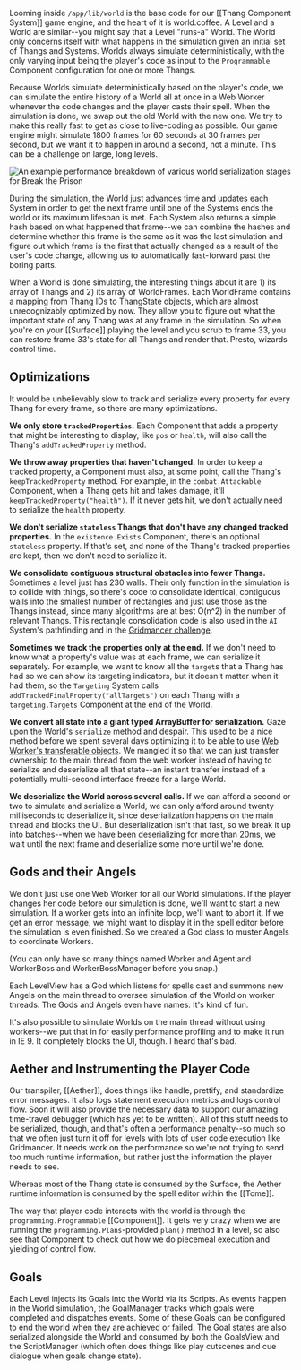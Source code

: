 Looming inside `/app/lib/world` is the base code for our [[Thang Component System]] game engine, and the heart of it is world.coffee. A Level and a World are similar--you might say that a Level "runs-a" World. The World only concerns itself with what happens in the simulation given an initial set of Thangs and Systems. Worlds always simulate deterministically, with the only varying input being the player's code as input to the `Programmable` Component configuration for one or more Thangs.

Because Worlds simulate deterministically based on the player's code, we can simulate the entire history of a World all at once in a Web Worker whenever the code changes and the player casts their spell. When the simulation is done, we swap out the old World with the new one. We try to make this really fast to get as close to live-coding as possible. Our game engine might simulate 1800 frames for 60 seconds at 30 frames per second, but we want it to happen in around a second, not a minute. This can be a challenge on large, long levels.

![An example performance breakdown of various world serialization stages for Break the Prison](https://dl.dropboxusercontent.com/u/138899/GitHub%20Wikis/world_simulation.png)

During the simulation, the World just advances time and updates each System in order to get the next frame until one of the Systems ends the world or its maximum lifespan is met. Each System also returns a simple hash based on what happened that frame--we can combine the hashes and determine whether this frame is the same as it was the last simulation and figure out which frame is the first that actually changed as a result of the user's code change, allowing us to automatically fast-forward past the boring parts.

When a World is done simulating, the interesting things about it are 1) its array of Thangs and 2) its array of WorldFrames. Each WorldFrame contains a mapping from Thang IDs to ThangState objects, which are almost unrecognizably optimized by now. They allow you to figure out what the important state of any Thang was at any frame in the simulation. So when you're on your [[Surface]] playing the level and you scrub to frame 33, you can restore frame 33's state for all Thangs and render that. Presto, wizards control time.

## Optimizations

It would be unbelievably slow to track and serialize every property for every Thang for every frame, so there are many optimizations.

**We only store `trackedProperties`.** Each Component that adds a property that might be interesting to display, like `pos` or `health`, will also call the Thang's `addTrackedProperty` method.

**We throw away properties that haven't changed.** In order to keep a tracked property, a Component must also, at some point, call the Thang's `keepTrackedProperty` method. For example, in the `combat.Attackable` Component, when a Thang gets hit and takes damage, it'll `keepTrackedProperty("health")`. If it never gets hit, we don't actually need to serialize the `health` property.

**We don't serialize `stateless` Thangs that don't have any changed tracked properties.** In the `existence.Exists` Component, there's an optional `stateless` property. If that's set, and none of the Thang's tracked properties are kept, then we don't need to serialize it.

**We consolidate contiguous structural obstacles into fewer Thangs.** Sometimes a level just has 230 walls. Their only function in the simulation is to collide with things, so there's code to consolidate identical, contiguous walls into the smallest number of rectangles and just use those as the Thangs instead, since many algorithms are at best O(n^2) in the number of relevant Thangs. This rectangle consolidation code is also used in the `AI` System's pathfinding and in the [Gridmancer challenge](http://codecombat.com/play/level/gridmancer).

**Sometimes we track the properties only at the end.** If we don't need to know what a property's value was at each frame, we can serialize it separately. For example, we want to know all the `target`s that a Thang has had so we can show its targeting indicators, but it doesn't matter when it had them, so the `Targeting` System calls `addTrackedFinalProperty("allTargets")` on each Thang with a `targeting.Targets` Component at the end of the World.

**We convert all state into a giant typed ArrayBuffer for serialization.** Gaze upon the World's `serialize` method and despair. This used to be a nice method before we spent several days optimizing it to be able to use [Web Worker's transferable objects](http://updates.html5rocks.com/2011/12/Transferable-Objects-Lightning-Fast). We mangled it so that we can just transfer ownership to the main thread from the web worker instead of having to serialize and deserialize all that state--an instant transfer instead of a potentially multi-second interface freeze for a large World.

**We deserialize the World across several calls.** If we can afford a second or two to simulate and serialize a World, we can only afford around twenty milliseconds to deserialize it, since deserialization happens on the main thread and blocks the UI. But deserialization isn't that fast, so we break it up into batches--when we have been deserializing for more than 20ms, we wait until the next frame and deserialize some more until we're done.

## Gods and their Angels

We don't just use one Web Worker for all our World simulations. If the player changes her code before our simulation is done, we'll want to start a new simulation. If a worker gets into an infinite loop, we'll want to abort it. If we get an error message, we might want to display it in the spell editor before the simulation is even finished. So we created a God class to muster Angels to coordinate Workers.

(You can only have so many things named Worker and Agent and WorkerBoss and WorkerBossManager before you snap.)

Each LevelView has a God which listens for spells cast and summons new Angels on the main thread to oversee simulation of the World on worker threads. The Gods and Angels even have names. It's kind of fun.

It's also possible to simulate Worlds on the main thread without using workers--we put that in for easily performance profiling and to make it run in IE 9. It completely blocks the UI, though. I heard that's bad.

## Aether and Instrumenting the Player Code

Our transpiler, [[Aether]], does things like handle, prettify, and standardize error messages. It also logs statement execution metrics and logs control flow. Soon it will also provide the necessary data to support our amazing time-travel debugger (which has yet to be written). All of this stuff needs to be serialized, though, and that's often a performance penalty--so much so that we often just turn it off for levels with lots of user code execution like Gridmancer. It needs work on the performance so we're not trying to send too much runtime information, but rather just the information the player needs to see.

Whereas most of the Thang state is consumed by the Surface, the Aether runtime information is consumed by the spell editor within the [[Tome]].

The way that player code interacts with the world is through the `programming.Programmable` [[Component]]. It gets very crazy when we are running the `programming.Plans`-provided `plan()` method in a level, so also see that Component to check out how we do piecemeal execution and yielding of control flow.

## Goals

Each Level injects its Goals into the World via its Scripts. As events happen in the World simulation, the GoalManager tracks which goals were completed and dispatches events. Some of these Goals can be configured to end the world when they are achieved or failed. The Goal states are also serialized alongside the World and consumed by both the GoalsView and the ScriptManager (which often does things like play cutscenes and cue dialogue when goals change state).